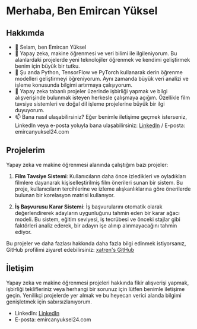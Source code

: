 # Merhaba, Ben Emircan Yüksel

## Hakkımda

- 👋 Selam, ben Emircan Yüksel
- 👀 Yapay zeka, makine öğrenmesi ve veri bilimi ile ilgileniyorum. Bu alanlardaki projelerde yeni teknolojiler öğrenmek ve kendimi geliştirmek benim için büyük bir tutku.
- 🌱 Şu anda Python, TensorFlow ve PyTorch kullanarak derin öğrenme modelleri geliştirmeyi öğreniyorum. Aynı zamanda büyük veri analizi ve işleme konusunda bilgimi artırmaya çalışıyorum.
- 💞️ Yapay zeka tabanlı projeler üzerinde işbirliği yapmak ve bilgi alışverişinde bulunmak isteyen herkesle çalışmaya açığım. Özellikle film tavsiye sistemleri ve doğal dil işleme projelerine büyük bir ilgi duyuyorum.
- 📫 Bana nasıl ulaşabilirsiniz? Eğer benimle iletişime geçmek isterseniz, LinkedIn veya e-posta yoluyla bana ulaşabilirsiniz: [LinkedIn](https://www.linkedin.com/in/emircan-y%C3%BCksel-3741292b1/) / E-posta: emircanyuksel24.com


## Projelerim

Yapay zeka ve makine öğrenmesi alanında çalıştığım bazı projeler:

1. **Film Tavsiye Sistemi**: Kullanıcıların daha önce izledikleri ve oyladıkları filmlere dayanarak kişiselleştirilmiş film önerileri sunan bir sistem. Bu proje, kullanıcıların tercihlerine ve izleme alışkanlıklarına göre önerilerde bulunan bir korelasyon matrisi kullanıyor.

2. **İş Başvurusu Karar Sistemi**: İş başvurularını otomatik olarak değerlendirerek adayların uygunluğunu tahmin eden bir karar ağacı modeli. Bu sistem, eğitim seviyesi, iş tecrübesi ve önceki stajlar gibi faktörleri analiz ederek, bir adayın işe alınıp alınmayacağını tahmin ediyor.

Bu projeler ve daha fazlası hakkında daha fazla bilgi edinmek istiyorsanız, GitHub profilimi ziyaret edebilirsiniz: [xatren's GitHub](https://github.com/xatren)

## İletişim

Yapay zeka ve makine öğrenmesi projeleri hakkında fikir alışverişi yapmak, işbirliği teklifleriniz veya herhangi bir sorunuz için lütfen benimle iletişime geçin. Yenilikçi projelerde yer almak ve bu heyecan verici alanda bilgimi genişletmek için sabırsızlanıyorum.

- LinkedIn: [LinkedIn](https://www.linkedin.com/in/emircan-y%C3%BCksel-3741292b1/)
- E-posta: emircanyuksel24.com
